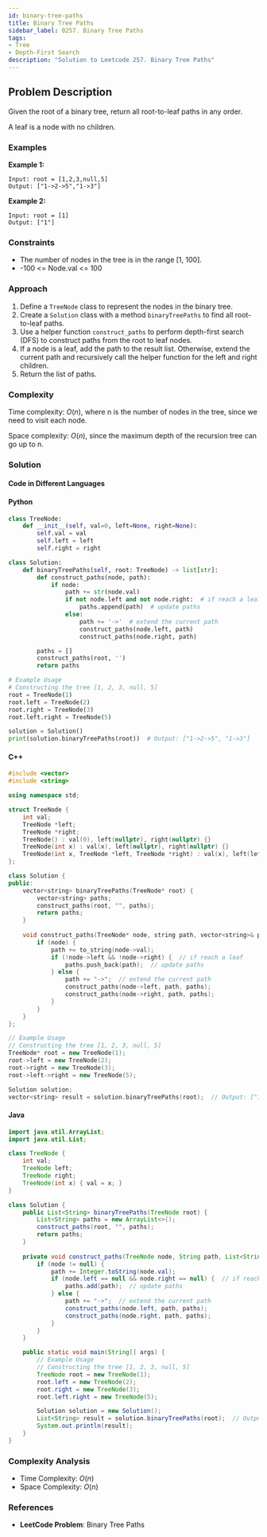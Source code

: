 ```yaml
---
id: binary-tree-paths
title: Binary Tree Paths
sidebar_label: 0257. Binary Tree Paths
tags:
- Tree
- Depth-First Search
description: "Solution to Leetcode 257. Binary Tree Paths"
---
```


## Problem Description

Given the root of a binary tree, return all root-to-leaf paths in any order.

A leaf is a node with no children.

### Examples

**Example 1:**

```
Input: root = [1,2,3,null,5]
Output: ["1->2->5","1->3"]
```

**Example 2:**

```
Input: root = [1]
Output: ["1"]
```

### Constraints
- The number of nodes in the tree is in the range [1, 100].
- -100 <= Node.val <= 100

### Approach 
1. Define a `TreeNode` class to represent the nodes in the binary tree.
2. Create a `Solution` class with a method `binaryTreePaths` to find all root-to-leaf paths.
3. Use a helper function `construct_paths` to perform depth-first search (DFS) to construct paths from the root to leaf nodes.
4. If a node is a leaf, add the path to the result list. Otherwise, extend the current path and recursively call the helper function for the left and right children.
5. Return the list of paths.

### Complexity

Time complexity: $O(n)$, where n is the number of nodes in the tree, since we need to visit each node.

Space complexity: $O(n)$, since the maximum depth of the recursion tree can go up to n.

### Solution

#### Code in Different Languages

#### Python

```python
class TreeNode:
    def __init__(self, val=0, left=None, right=None):
        self.val = val
        self.left = left
        self.right = right

class Solution:
    def binaryTreePaths(self, root: TreeNode) -> list[str]:
        def construct_paths(node, path):
            if node:
                path += str(node.val)
                if not node.left and not node.right:  # if reach a leaf
                    paths.append(path)  # update paths
                else:
                    path += '->'  # extend the current path
                    construct_paths(node.left, path)
                    construct_paths(node.right, path)

        paths = []
        construct_paths(root, '')
        return paths

# Example Usage
# Constructing the tree [1, 2, 3, null, 5]
root = TreeNode(1)
root.left = TreeNode(2)
root.right = TreeNode(3)
root.left.right = TreeNode(5)

solution = Solution()
print(solution.binaryTreePaths(root))  # Output: ["1->2->5", "1->3"]
```

#### C++

```cpp
#include <vector>
#include <string>

using namespace std;

struct TreeNode {
    int val;
    TreeNode *left;
    TreeNode *right;
    TreeNode() : val(0), left(nullptr), right(nullptr) {}
    TreeNode(int x) : val(x), left(nullptr), right(nullptr) {}
    TreeNode(int x, TreeNode *left, TreeNode *right) : val(x), left(left), right(right) {}
};

class Solution {
public:
    vector<string> binaryTreePaths(TreeNode* root) {
        vector<string> paths;
        construct_paths(root, "", paths);
        return paths;
    }
    
    void construct_paths(TreeNode* node, string path, vector<string>& paths) {
        if (node) {
            path += to_string(node->val);
            if (!node->left && !node->right) {  // if reach a leaf
                paths.push_back(path);  // update paths
            } else {
                path += "->";  // extend the current path
                construct_paths(node->left, path, paths);
                construct_paths(node->right, path, paths);
            }
        }
    }
};

// Example Usage
// Constructing the tree [1, 2, 3, null, 5]
TreeNode* root = new TreeNode(1);
root->left = new TreeNode(2);
root->right = new TreeNode(3);
root->left->right = new TreeNode(5);

Solution solution;
vector<string> result = solution.binaryTreePaths(root);  // Output: ["1->2->5", "1->3"]
```

#### Java

```java
import java.util.ArrayList;
import java.util.List;

class TreeNode {
    int val;
    TreeNode left;
    TreeNode right;
    TreeNode(int x) { val = x; }
}

class Solution {
    public List<String> binaryTreePaths(TreeNode root) {
        List<String> paths = new ArrayList<>();
        construct_paths(root, "", paths);
        return paths;
    }
    
    private void construct_paths(TreeNode node, String path, List<String> paths) {
        if (node != null) {
            path += Integer.toString(node.val);
            if (node.left == null && node.right == null) {  // if reach a leaf
                paths.add(path);  // update paths
            } else {
                path += "->";  // extend the current path
                construct_paths(node.left, path, paths);
                construct_paths(node.right, path, paths);
            }
        }
    }

    public static void main(String[] args) {
        // Example Usage
        // Constructing the tree [1, 2, 3, null, 5]
        TreeNode root = new TreeNode(1);
        root.left = new TreeNode(2);
        root.right = new TreeNode(3);
        root.left.right = new TreeNode(5);

        Solution solution = new Solution();
        List<String> result = solution.binaryTreePaths(root);  // Output: ["1->2->5", "1->3"]
        System.out.println(result);
    }
}
```

### Complexity Analysis

- Time Complexity: $O(n)$
- Space Complexity: $O(n)$

### References

- **LeetCode Problem**: Binary Tree Paths